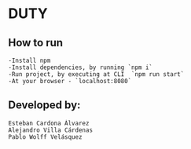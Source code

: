 # DUTY
## How to run
    -Install npm
    -Install dependencies, by running `npm i`
    -Run project, by executing at CLI  `npm run start`
    -At your browser - `localhost:8080`
## Developed by:
    Esteban Cardona Álvarez
    Alejandro Villa Cárdenas
    Pablo Wolff Velásquez
